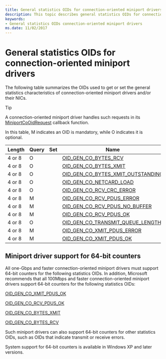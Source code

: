 ```yaml
---
title: General statistics OIDs for connection-oriented miniport drivers
description: This topic describes general statistics OIDs for connection-oriented objects.
keywords:
- General statistics OIDs connection-oriented miniport drivers
ms.date: 11/02/2017
---
```


# General statistics OIDs for connection-oriented miniport drivers

The following table summarizes the OIDs used to get or set the general statistics characteristics of connection-oriented miniport drivers and/or their NICs.

> [!TIP] 
> A connection-oriented miniport driver handles such requests in its [MiniportCoOidRequest](/windows-hardware/drivers/ddi/ndis/nc-ndis-miniport_co_oid_request) callback function.

In this table, M indicates an OID is mandatory, while O indicates it is optional.

| Length | Query | Set | Name |
| --- | --- | --- | --- |
| 4 or 8 | O |   | [OID_GEN_CO_BYTES_RCV](oid-gen-co-bytes-rcv.md) |
| 4 or 8 | O |   | [OID_GEN_CO_BYTES_XMIT](oid-gen-co-bytes-xmit.md) |
| 4 or 8 | O |   | [OID_GEN_CO_BYTES_XMIT_OUTSTANDING](oid-gen-co-bytes-xmit-outstanding.md) |
| 4 or 8 | O |   | [OID_GEN_CO_NETCARD_LOAD](oid-gen-co-netcard-load.md) |
| 4 or 8 | O |   | [OID_GEN_CO_RCV_CRC_ERROR](oid-gen-co-rcv-crc-error.md) |
| 4 or 8 | M |   | [OID_GEN_CO_RCV_PDUS_ERROR](oid-gen-co-rcv-pdus-error.md) |
| 4 or 8 | M |   | [OID_GEN_CO_RCV_PDUS_NO_BUFFER](oid-gen-co-rcv-pdus-no-buffer.md) |
| 4 or 8 | M |   | [OID_GEN_CO_RCV_PDUS_OK](oid-gen-co-rcv-pdus-ok.md) |
| 4 or 8 | O |   | [OID_GEN_CO_TRANSMIT_QUEUE_LENGTH](oid-gen-co-transmit-queue-length.md) |
| 4 or 8 | M |   | [OID_GEN_CO_XMIT_PDUS_ERROR](oid-gen-co-xmit-pdus-error.md) |
| 4 or 8 | M |   | [OID_GEN_CO_XMIT_PDUS_OK](oid-gen-co-xmit-pdus-ok.md) |

## Miniport driver support for 64-bit counters

All one-Gbps and faster connection-oriented miniport drivers must support 64-bit counters for the following statistics OIDs. In addition, Microsoft recommends that all 100Mbps and faster connection-oriented miniport drivers support 64-bit counters for the following statistics OIDs:

[OID_GEN_CO_XMIT_PDUS_OK](oid-gen-co-xmit-pdus-ok.md)

[OID_GEN_CO_RCV_PDUS_OK](oid-gen-co-rcv-pdus-ok.md)

[OID_GEN_CO_BYTES_XMIT](oid-gen-co-bytes-xmit.md)

[OID_GEN_CO_BYTES_RCV](oid-gen-co-bytes-rcv.md)

Such miniport drivers can also support 64-bit counters for other statistics OIDs, such as OIDs that indicate transmit or receive errors.

System support for 64-bit counters is available in Windows XP and later versions.

